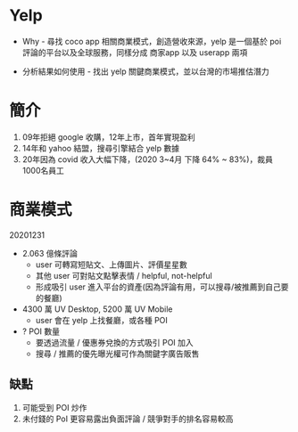 # Yelp

* Why - 尋找 coco app 相關商業模式，創造營收來源，yelp 是一個基於 poi 評論的平台以及全球服務，同樣分成 商家app 以及 userapp 兩項

* 分析結果如何使用 - 找出 yelp 關鍵商業模式，並以台灣的市場推估潛力

# 簡介

1. 09年拒絕 google 收購，12年上市，首年實現盈利
2. 14年和 yahoo 結盟，搜尋引擎結合 yelp 數據
3. 20年因為 covid 收入大幅下降，(2020 3~4月 下降 64% ~ 83%)，裁員1000名員工

# 商業模式

20201231

* 2.063 億條評論
  * user 可轉寫短貼文、上傳圖片、評價星星數
  * 其他 user 可對貼文點擊表情 / helpful, not-helpful
  * 形成吸引 user 進入平台的資產(因為評論有用，可以搜尋/被推薦到自己要的餐廳)
* 4300 萬 UV Desktop, 5200 萬 UV Mobile
  * user 會在 yelp 上找餐廳，或各種 POI
* ? POI 數量
  * 要透過流量 / 優惠券兌換的方式吸引 POI 加入
  * 搜尋 / 推薦的優先曝光權可作為關鍵字廣告販售

## 缺點

1. 可能受到 POI 炒作
2. 未付錢的 PoI 更容易露出負面評論 / 競爭對手的排名容易較高